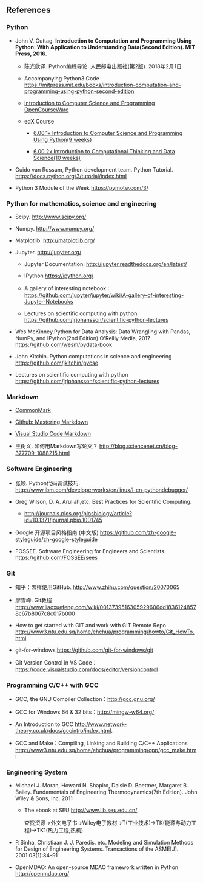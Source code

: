 
## References

### Python

*  John V. Guttag. **Introduction to Computation and Programming Using Python: With Application to Understanding Data(Second Edition). MIT Press, 2016.**

   * 陈光欣译. Python编程导论.  人民邮电出版社(第2版). 2018年2月1日

   * Accompanying Python3 Code https://mitpress.mit.edu/books/introduction-computation-and-programming-using-python-second-edition

   * [Introduction to Computer Science and Programming OpenCourseWare](https://ocw.mit.edu/courses/electrical-engineering-and-computer-science/6-00sc-introduction-to-computer-science-and-programming-spring-2011/)

   * edX Course
         
     * [6.00.1x Introduction to Computer Science and Programming Using Python(9 weeks)](https://www.edx.org/course/introduction-to-computer-science-and-programming-using-python0)

     * [6.00.2x Introduction to Computational Thinking and Data Science(10 weeks)](https://www.edx.org/course/introduction-computational-thinking-data-mitx-6-00-2x-7)
   
* Guido van Rossum, Python development team. Python Tutorial. https://docs.python.org/3/tutorial/index.html

* Python 3 Module of the Week  https://pymotw.com/3/

### Python for mathematics, science and engineering
  
* Scipy. http://www.scipy.org/
  
* Numpy. http://www.numpy.org/
  
* Matplotlib.  http://matplotlib.org/

* Jupyter. http://jupyter.org/
    
   * Jupyter Documentation. http://jupyter.readthedocs.org/en/latest/
    
   * IPython https://ipython.org/
    
   * A gallery of interesting notebook： https://github.com/jupyter/jupyter/wiki/A-gallery-of-interesting-Jupyter-Notebooks

   * Lectures on scientific computing with python https://github.com/jrjohansson/scientific-python-lectures

* Wes McKinney.Python for Data Analysis: Data Wrangling with Pandas, NumPy, and IPython(2nd Edition) O'Reilly Media, 2017 https://github.com/wesm/pydata-book

* John Kitchin. Python computations in science and engineering  https://github.com/jkitchin/pycse

* Lectures on scientific computing with python https://github.com/jrjohansson/scientific-python-lectures 

### Markdown

* [CommonMark](http://commonmark.org/)

* [Github: Mastering Markdown](https://guides.github.com/features/mastering-markdown/)

* [Visual Studio Code Markdown](https://code.visualstudio.com/docs/languages/markdown/)

* 王树义. 如何用Markdown写论文？ http://blog.sciencenet.cn/blog-377709-1088215.html

### Software Engineering

* 张颖. Python代码调试技巧. http://www.ibm.com/developerworks/cn/linux/l-cn-pythondebugger/ 

* Greg Wilson, D. A. Aruliah,etc. Best Practices for Scientific Computing.     
  
   * http://journals.plos.org/plosbiology/article?id=10.1371/journal.pbio.1001745

* Google 开源项目风格指南 (中文版) https://github.com/zh-google-styleguide/zh-google-styleguide

* FOSSEE. Software Engineering for Engineers and Scientists. https://github.com/FOSSEE/sees

### Git

* 知乎：怎样使用GitHub. http://www.zhihu.com/question/20070065

* 廖雪峰. Git教程  http://www.liaoxuefeng.com/wiki/0013739516305929606dd18361248578c67b8067c8c017b000

* How to get started with GIT and work with GIT Remote Repo  http://www3.ntu.edu.sg/home/ehchua/programming/howto/Git_HowTo.html
  
* git-for-windows https://github.com/git-for-windows/git

* Git Version Control in VS Code：https://code.visualstudio.com/docs/editor/versioncontrol

### Programming C/C++ with GCC

* GCC, the GNU Compiler Collection：http://gcc.gnu.org/

* GCC for Windows 64 & 32 bits：http://mingw-w64.org/

* An Introduction to GCC  http://www.network-theory.co.uk/docs/gccintro/index.html.

* GCC and Make：Compiling, Linking and Building C/C++ Applications http://www3.ntu.edu.sg/home/ehchua/programming/cpp/gcc_make.html

### Engineering System

* Michael J. Moran, Howard N. Shapiro, Daisie D. Boettner, Margaret B. Bailey. Fundamentals of Engineering Thermodynamics(7th Edition). John Wiley & Sons, Inc. 2011
   
   * The ebook at SEU http://www.lib.seu.edu.cn/

     查找资源->外文电子书->Wiley电子教材->T(工业技术)->TK(能源与动力工程)->TK1(热力工程,热机)

* R Sinha, Christiaan J. J. Paredis. etc. Modeling and Simulation Methods for Design of Engineering Systems. Transactions of the ASME[J]. 2001.03(1):84-91

* OpenMDAO: An open-source MDAO framework written in Python  http://openmdao.org/


